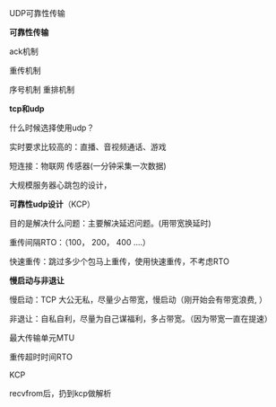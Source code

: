UDP可靠性传输

**可靠性传输**

 ack机制

重传机制

序号机制 重排机制

**tcp和udp**

什么时候选择使用udp？

实时要求比较高的：直播、音视频通话、游戏

短连接：物联网  传感器(一分钟采集一次数据)

大规模服务器心跳包的设计，

**可靠性udp设计**（KCP）

目的是解决什么问题：主要解决延迟问题。(用带宽换延时)

重传间隔RTO：（100， 200， 400 ....）

快速重传：跳过多少个包马上重传，使用快速重传，不考虑RTO



**慢启动与非退让**

慢启动：TCP 大公无私，尽量少占带宽，慢启动（刚开始会有带宽浪费, ）

非退让：自私自利，尽量为自己谋福利，多占带宽。（因为带宽一直在提速）



最大传输单元MTU

重传超时时间RTO



KCP



recvfrom后，扔到kcp做解析
